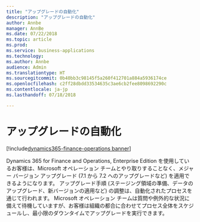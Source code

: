 ```yaml
---
title: "アップグレードの自動化"
description: "アップグレードの自動化"
author: Annbe
manager: AnnBe
ms.date: 07/22/2018
ms.topic: article
ms.prod: 
ms.service: business-applications
ms.technology: 
ms.author: Annbe
audience: Admin
ms.translationtype: HT
ms.sourcegitcommit: 0b40bb3c98145f5a260f412701a884a5936174ce
ms.openlocfilehash: c2ff28dbdd33534635c3ae6cb2fee8098692290c
ms.contentlocale: ja-jp
ms.lasthandoff: 07/18/2018

---
```

#  <a name="upgrade-automation"></a>アップグレードの自動化

[!include[dynamics365-finance-operations banner](../includes/dynamics365-finance-operations.md)]



Dynamics 365 for Finance and Operations, Enterprise Edition を使用しているお客様は、Microsoft オペレーション チームとやり取りすることなく、メジャー バージョン アップグレード (7.1 から 7.2 へのアップグレードなど) を適用できるようになります。
アップグレード手順 (ステージング領域の準備、データのアップグレード、新バージョンの適用など) の調整は、自動化されたプロセスを通じて行われます。 Microsoft オペレーション チームは質問や例外的な状況に備えて待機していますが、お客様は組織の都合に合わせてプロセス全体をスケジュールし、最小限のダウンタイムでアップグレードを実行できます。

